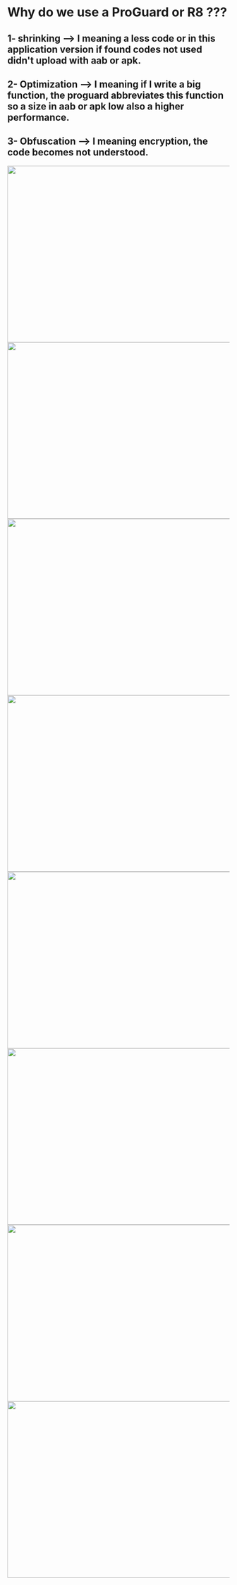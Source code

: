 # Why do we use a ProGuard or R8 ???

## 1- shrinking --> I meaning a less code or in this application version if found codes not used didn't upload with aab or apk.
## 2- Optimization --> I meaning if I write a big function, the proguard abbreviates this function so a size in aab or apk low also a higher performance.
## 3- Obfuscation --> I meaning encryption, the code becomes not understood.


<img src = "https://github.com/Mustafa-Muhamed-Mansour/AppProguard/assets/53982895/23c55b17-0930-4661-8700-8d4cbe524557" width = "700" height = "400"> <img src = "https://github.com/Mustafa-Muhamed-Mansour/AppProguard/assets/53982895/045c539f-58c2-443d-8152-6ae98475effb" width = "700" height = "400">
<img src = "https://github.com/Mustafa-Muhamed-Mansour/AppProguard/assets/53982895/73f25f3d-9153-40dc-872b-d3bca73cb307" width = "700" height = "400"> <img src = "https://github.com/Mustafa-Muhamed-Mansour/AppProguard/assets/53982895/b111ede9-058a-4c07-b968-5c40a9461ae7" width = "700" height = "400">
<img src = "https://github.com/Mustafa-Muhamed-Mansour/AppProguard/assets/53982895/d88816ab-e070-45f9-b845-23144d1f97e5" width = "700" height = "400"> <img src = "https://github.com/Mustafa-Muhamed-Mansour/AppProguard/assets/53982895/40708a1c-d668-4dc2-be3c-767d8d00d0c8" width = "700" height = "400">
<img src = "https://github.com/Mustafa-Muhamed-Mansour/AppProguard/assets/53982895/2390d161-e2d2-4e94-b9ee-eec8f7f2af2d" width = "700" height = "400"> <img src = "https://github.com/Mustafa-Muhamed-Mansour/AppProguard/assets/53982895/7ba40d36-d407-43b4-a087-310730305f71" width = "700" height = "400">
